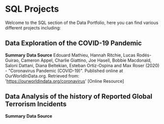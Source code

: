 # SQL Projects

Welcome to the SQL section of the Data Portfolio, here you can find various different projects including:

## Data Exploration of the COVID-19 Pandemic

**Summary**
**Data Source**
Edouard Mathieu, Hannah Ritchie, Lucas Rodés-Guirao, Cameron Appel, Charlie Giattino, Joe Hasell, Bobbie Macdonald, Saloni Dattani, Diana Beltekian, Esteban Ortiz-Ospina and Max Roser (2020) - "Coronavirus Pandemic (COVID-19)". Published online at OurWorldInData.org. Retrieved from: 'https://ourworldindata.org/coronavirus' [Online Resource]

## Data Analysis of the history of Reported Global Terrorism Incidents

**Summary**
**Data Source**
